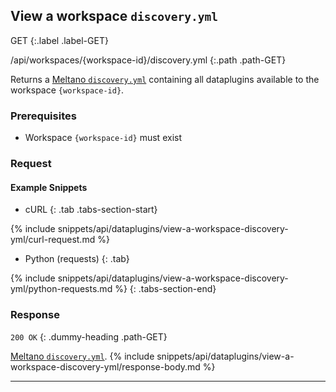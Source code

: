## View a workspace `discovery.yml`

GET
{:.label .label-GET}

/api/workspaces/{workspace-id}/discovery.yml
{:.path .path-GET}

Returns a [Meltano `discovery.yml`](https://meltano.com/docs/plugins.html#discoverable-plugins) containing all dataplugins available to the workspace `{workspace-id}`.

### Prerequisites
- Workspace `{workspace-id}` must exist

### Request
#### Example Snippets
- cURL
{: .tab .tabs-section-start}

{% include snippets/api/dataplugins/view-a-workspace-discovery-yml/curl-request.md %}

- Python (requests)
{: .tab}

{% include snippets/api/dataplugins/view-a-workspace-discovery-yml/python-requests.md %}
{: .tabs-section-end}

### Response
`200 OK`
{: .dummy-heading .path-GET}

[Meltano `discovery.yml`](https://meltano.com/docs/plugins.html#discoverable-plugins).
{% include snippets/api/dataplugins/view-a-workspace-discovery-yml/response-body.md %}

---
